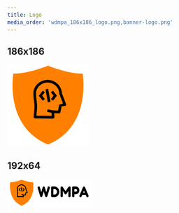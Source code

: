 ```yaml
---
title: Logo
media_order: 'wdmpa_186x186_logo.png,banner-logo.png'
---
```


## 186x186
![186x186](wdmpa_186x186_logo.png)

## 192x64
![192x64](banner-logo.png)
